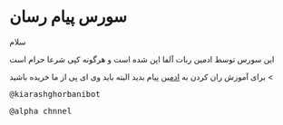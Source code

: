# سورس پیام رسان

سلام

این سورس توسط ادمین ربات آلفا اپن شده است و هرگونه کپی شرعا حرام است

برای آموزش ران کردن به 
<a href="http://www.telegram.me/k_i_a_r_a_sh">ادمین</a>
پیام بدید
البته باید وی ای پی از ما خریده باشید <

<pre>@kiarashghorbanibot</pre>
<pre>@alpha_chnnel</pre>
